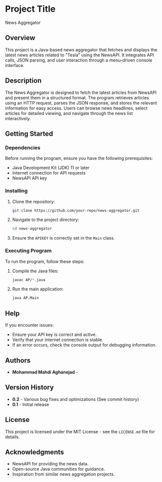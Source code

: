 # Project Title
News Aggregator

## Overview
This project is a Java-based news aggregator that fetches and displays the latest news articles related to "Tesla" using the NewsAPI. It integrates API calls, JSON parsing, and user interaction through a menu-driven console interface.

## Description
The News Aggregator is designed to fetch the latest articles from NewsAPI and present them in a structured format. The program retrieves articles using an HTTP request, parses the JSON response, and stores the relevant information for easy access. Users can browse news headlines, select articles for detailed viewing, and navigate through the news list interactively.

## Getting Started

### Dependencies
Before running the program, ensure you have the following prerequisites:
- Java Development Kit (JDK) 11 or later
- Internet connection for API requests
- NewsAPI API key

### Installing
1. Clone the repository:
   ```sh
   git clone https://github.com/your-repo/news-aggregator.git
   ```
2. Navigate to the project directory:
   ```sh
   cd news-aggregator
   ```
3. Ensure the `APIKEY` is correctly set in the `Main` class.

### Executing Program
To run the program, follow these steps:
1. Compile the Java files:
   ```sh
   javac AP/*.java
   ```
2. Run the main application:
   ```sh
   java AP.Main
   ```

## Help
If you encounter issues:
- Ensure your API key is correct and active.
- Verify that your internet connection is stable.
- If an error occurs, check the console output for debugging information.

## Authors
- **Mohammad Mahdi Aghanejad** - 

## Version History
- **0.2** - Various bug fixes and optimizations (See commit history)
- **0.1** - Initial release

## License
This project is licensed under the MIT License - see the `LICENSE.md` file for details.

## Acknowledgments
- NewsAPI for providing the news data.
- Open-source Java communities for guidance.
- Inspiration from similar news aggregation projects.

